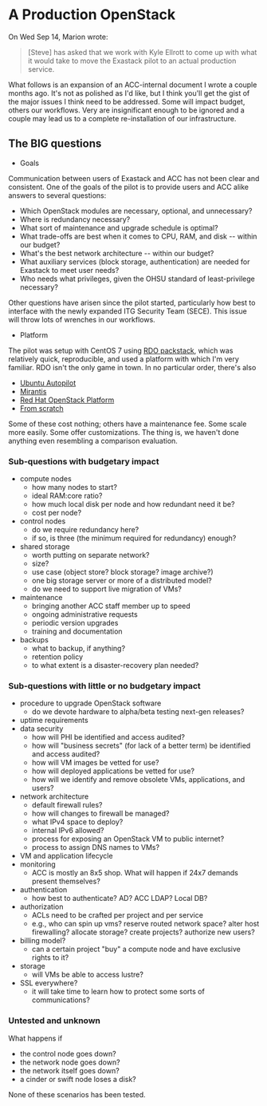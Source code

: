 # A Production OpenStack

On Wed Sep 14, Marion wrote:

> [Steve] has asked that we work with Kyle Ellrott to come up with
> what it would take to move the Exastack pilot to an actual
> production service.

What follows is an expansion of an ACC-internal document I wrote a
couple months ago. It's not as polished as I'd like, but I think
you'll get the gist of the major issues I think need to be addressed.
Some will impact budget, others our workflows. Very are insignificant
enough to be ignored and a couple may lead us to a complete
re-installation of our infrastructure.

## The BIG questions

* Goals

Communication between users of Exastack and ACC has not been clear and
consistent. One of the goals of the pilot is to provide users and ACC
alike answers to several questions:

* Which OpenStack modules are necessary, optional, and unnecessary?
* Where is redundancy necessary?
* What sort of maintenance and upgrade schedule is optimal?
* What trade-offs are best when it comes to CPU, RAM, and disk -- within our budget?
* What's the best network architecture -- within our budget?
* What auxiliary services (block storage, authentication) are needed for Exastack to meet user needs?
* Who needs what privileges, given the OHSU standard of least-privilege necessary?

Other questions have arisen since the pilot started, particularly
how best to interface with the newly expanded ITG Security Team
(SECE). This issue will throw lots of wrenches in our workflows.

* Platform

The pilot was setup with CentOS 7 using [RDO packstack](https://www.rdoproject.org/install/quickstart/), which was relatively quick, reproducible, and used a platform with which I'm very familiar. RDO isn't the only game in town. In no particular order, there's also

* [Ubuntu Autopilot](https://www.ubuntu.com/cloud/openstack/autopilot)
* [Mirantis](https://www.mirantis.com/software/openstack/)
* [Red Hat OpenStack Platform](https://www.redhat.com/en/technologies/linux-platforms/openstack-platform)
* [From scratch](http://docs.openstack.org/project-install-guide/newton/)

Some of these cost nothing; others have a maintenance fee. Some
scale more easily. Some offer customizations. The thing is, we
haven't done anything even resembling a comparison evaluation.

### Sub-questions with budgetary impact

* compute nodes
  * how many nodes to start?
  * ideal RAM:core ratio?
  * how much local disk per node and how redundant need it be?
  * cost per node?
* control nodes
  * do we require redundancy here?
  * if so, is three (the minimum required for redundancy) enough?
* shared storage
  * worth putting on separate network?
  * size?
  * use case (object store? block storage? image archive?)
  * one big storage server or more of a distributed model?
  * do we need to support live migration of VMs?
* maintenance
  * bringing another ACC staff member up to speed
  * ongoing administrative requests
  * periodic version upgrades
  * training and documentation
* backups
  * what to backup, if anything?
  * retention policy
  * to what extent is a disaster-recovery plan needed?

### Sub-questions with little or no budgetary impact

* procedure to upgrade OpenStack software
  * do we devote hardware to alpha/beta testing next-gen releases?
* uptime requirements
* data security
  * how will PHI be identified and access audited?
  * how will "business secrets" (for lack of a better term) be identified and access audited?
  * how will VM images be vetted for use?
  * how will deployed applications be vetted for use?
  * how will we identify and remove obsolete VMs, applications, and users?
* network architecture
  * default firewall rules?
  * how will changes to firewall be managed?
  * what IPv4 space to deploy?
  * internal IPv6 allowed?
  * process for exposing an OpenStack VM to public internet?
  * process to assign DNS names to VMs?
* VM and application lifecycle
* monitoring
  * ACC is mostly an 8x5 shop. What will happen if 24x7 demands present themselves?
* authentication
  * how best to authenticate? AD? ACC LDAP? Local DB?
* authorization
  * ACLs need to be crafted per project and per service
  * e.g., who can spin up vms? reserve routed network space? alter host firewalling? allocate storage? create projects? authorize new users?
* billing model?
  * can a certain project "buy" a compute node and have exclusive rights to it?
* storage
  * will VMs be able to access lustre?
* SSL everywhere?
  * it will take time to learn how to protect some sorts of communications?

### Untested and unknown

What happens if

* the control node goes down?
* the network node goes down?
* the network itself goes down?
* a cinder or swift node loses a disk?

None of these scenarios has been tested.

